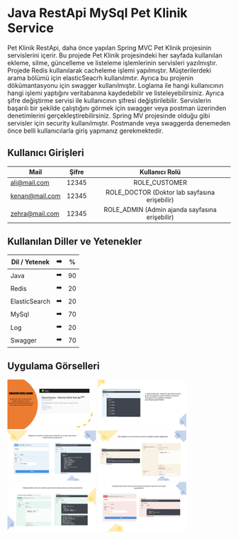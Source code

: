 # Java RestApi MySql Pet Klinik Service

Pet Klinik RestApi, daha önce yapılan Spring MVC Pet Klinik projesinin servislerini içerir. Bu projede Pet Klinik projesindeki her sayfada kullanılan ekleme, silme, güncelleme ve listeleme işlemlerinin servisleri yazılmıştır. Projede Redis kullanılarak cacheleme işlemi yapılmıştır. Müşterilerdeki arama bölümü için elasticSeacrh kullanılmıtır. Ayrıca bu projenin dökümantasyonu için swagger kullanılmıştır. Loglama ile hangi kullanıcının hangi işlemi yaptığını veritabanına kaydedebilir ve listeleyebilirsiniz. Ayrıca şifre değiştirme servisi ile kullanıcının şifresi değiştirilebilir. Servislerin başarılı bir şekilde çalıştığını görmek için swagger veya postman üzerinden denetimlerini gerçekleştirebilirsiniz. Spring MV projesinde olduğu gibi servisler için security kullanılmıştır. Postmande veya swaggerda denemeden önce belli kullanıcılarla giriş yapmanız gerekmektedir.

## Kullanıcı Girişleri


| Mail | Şifre | Kullanıcı Rolü |
| ------------- |:-------------:|:-------------:|
| ali@mail.com | 12345 | ROLE_CUSTOMER |
| kenan@mail.com| 12345 | ROLE_DOCTOR (Doktor lab sayfasına erişebilir) |
| zehra@mail.com | 12345 | ROLE_ADMIN (Admin ajanda sayfasına erişebilir) |



## Kullanılan Diller ve Yetenekler



| Dil / Yetenek | :arrow_right: | % |
| ------------- |:-------------:|:-------------:|
| Java | :arrow_right: | 90 |
| Redis | :arrow_right: | 20 |
| ElasticSearch | :arrow_right: | 20 |
| MySql | :arrow_right: | 70 |
| Log | :arrow_right: | 20 |
| Swagger | :arrow_right: | 70 |


## Uygulama Görselleri


<p>
<a href="https://github.com/demetkochan/Java-RestApi-MySql-Pet-Klinik-Service/blob/main/images/2.foto.jpg" target="_blank">
<img src="https://github.com/demetkochan/Java-RestApi-MySql-Pet-Klinik-Service/blob/main/images/2.foto.jpg" width="200" style="max-width:100%;"></a>

<a href="https://github.com/demetkochan/Java-RestApi-MySql-Pet-Klinik-Service/blob/main/images/3.foto.jpg" target="_blank">
<img src="https://github.com/demetkochan/Java-RestApi-MySql-Pet-Klinik-Service/blob/main/images/3.foto.jpg" width="200" style="max-width:100%;"></a>

<a href="https://github.com/demetkochan/Java-RestApi-MySql-Pet-Klinik-Service/blob/main/images/4.foto.jpg" target="_blank">
<img src="https://github.com/demetkochan/Java-RestApi-MySql-Pet-Klinik-Service/blob/main/images/4.foto.jpg" width="200" style="max-width:100%;"></a>

<a href="https://github.com/demetkochan/Java-RestApi-MySql-Pet-Klinik-Service/blob/main/images/5.foto.jpg" target="_blank">
<img src="https://github.com/demetkochan/Java-RestApi-MySql-Pet-Klinik-Service/blob/main/images/5.foto.jpg" width="200" style="max-width:100%;"></a>
  
<a href="https://github.com/demetkochan/Java-RestApi-MySql-Pet-Klinik-Service/blob/main/images/6.foto.jpg" target="_blank">
<img src="https://github.com/demetkochan/Java-RestApi-MySql-Pet-Klinik-Service/blob/main/images/6.foto.jpg" width="200" style="max-width:100%;"></a>
  
<a href="https://github.com/demetkochan/Java-RestApi-MySql-Pet-Klinik-Service/blob/main/images/7.foto.jpg" target="_blank">
<img src="https://github.com/demetkochan/Java-RestApi-MySql-Pet-Klinik-Service/blob/main/images/7.foto.jpg" width="200" style="max-width:100%;"></a>
  
